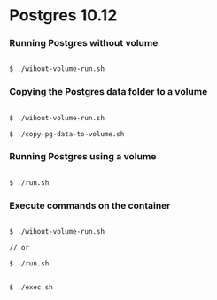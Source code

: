 # Postgres 10.12

### Running Postgres without volume

````bash

$ ./wihout-volume-run.sh

````

### Copying the Postgres data folder to a volume

````bash

$ ./wihout-volume-run.sh 

$ ./copy-pg-data-to-volume.sh

````

### Running Postgres using a volume

````bash

$ ./run.sh

````

### Execute commands on the container

````bash

$ ./wihout-volume-run.sh

// or

$ ./run.sh


$ ./exec.sh

````



